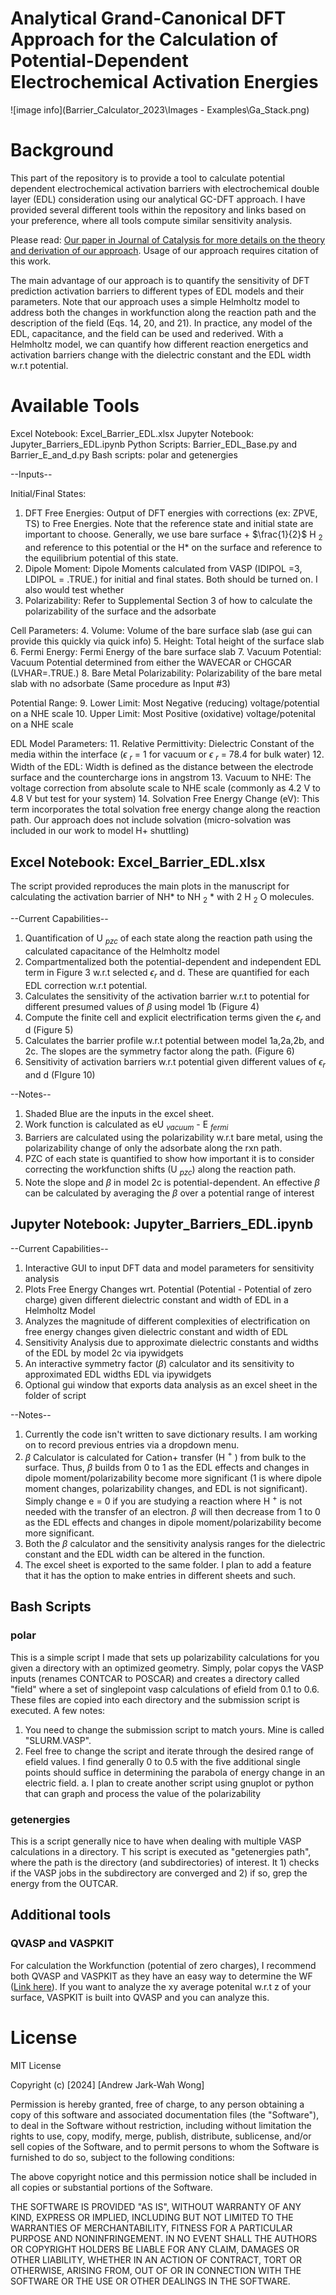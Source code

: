 # Analytical Grand-Canonical DFT Approach for the Calculation of Potential-Dependent Electrochemical Activation Energies
![image info](Barrier_Calculator_2023\Images - Examples\Ga_Stack.png)
# Background
This part of the repository is to provide a tool to calculate potential dependent electrochemical activation barriers with electrochemical double layer (EDL) consideration using our analytical GC-DFT approach. I have provided several different tools within the repository and links based on your preference, where all tools compute similar sensitivity analysis.

Please read: [Our paper in Journal of Catalysis for more details on the theory and derivation of our approach](https://www.sciencedirect.com/science/article/abs/pii/S0021951724000733). 
Usage of our approach requires citation of this work. 

The main advantage of our approach is to quantify the sensitivity of DFT prediction activation barriers to different types of EDL models and their parameters. Note that our approach uses a simple Helmholtz model to address both the changes in workfunction along the reaction path and the description of the field (Eqs. 14, 20, and 21). In practice, any model of the EDL, capacitance, and the field can be used and rederived. With a Helmholtz model, we can quantify how different reaction energetics and activation barriers change with the dielectric constant and the EDL width w.r.t potential.


# Available Tools 
Excel Notebook: Excel_Barrier_EDL.xlsx
Jupyter Notebook: Jupyter_Barriers_EDL.ipynb
Python Scripts: Barrier_EDL_Base.py and Barrier_E_and_d.py
Bash scripts: polar and getenergies

--Inputs--

Initial/Final States:
1. DFT Free Energies: Output of DFT energies with corrections (ex: ZPVE, TS) to Free Energies. Note that the reference state and initial state are important to choose. Generally, we use bare surface + $\frac{1}{2}$ H $_2$ and reference to this potential or the H* on the surface and reference to the equilibrium potential of this state. 
2. Dipole Moment: Dipole Moments calculated from VASP (IDIPOL =3, LDIPOL = .TRUE.) for initial and final states. Both should be turned on. I also would test whether
3. Polarizability: Refer to Supplemental Section 3 of how to calculate the polarizability of the surface and the adsorbate

Cell Parameters:
4. Volume: Volume of the bare surface slab (ase gui can provide this quickly via quick info)
5. Height: Total height of the surface slab
6. Fermi Energy: Fermi Energy of the bare surface slab
7. Vacuum Potential: Vacuum Potential determined from either the WAVECAR or CHGCAR (LVHAR=.TRUE.)
8. Bare Metal Polarizability: Polarizability of the bare metal slab with no adsorbate (Same procedure as Input #3)

Potential Range:
9. Lower Limit: Most Negative (reducing) voltage/potential on a NHE scale
10. Upper Limit: Most Positive (oxidative) voltage/potenital on a NHE scale

EDL Model Parameters:
11. Relative Permittivity: Dielectric Constant of the media within the interface ($\epsilon$ $_r$ = 1 for vacuum or $\epsilon$ $_r$ = 78.4 for bulk water)
12. Width of the EDL: Width is defined as the distance between the electrode surface and the countercharge ions in angstrom 
13. Vacuum to NHE: The voltage correction from absolute scale to NHE scale (commonly as 4.2 V to 4.8 V but test for your system)
14. Solvation Free Energy Change (eV): This term incorporates the total solvation free energy change along the reaction path. Our approach does not include solvation (micro-solvation was included in our work to model H+ shuttling)


## Excel Notebook: Excel_Barrier_EDL.xlsx
The script provided reproduces the main plots in the manuscript for calculating the activation barrier of NH* to NH $_2$ * with 2 H $_2$ O molecules. 

--Current Capabilities--
1. Quantification of U $_{pzc}$ of each state along the reaction path using the calculated capacitance of the Helmholtz model
2. Compartmentalized both the potential-dependent and independent EDL term in Figure 3 w.r.t selected $\epsilon_r$ and d. These are quantified for each EDL correction w.r.t potential. 
3. Calculates the sensitivity of the activation barrier w.r.t to potential for different presumed values of $\beta$ using model 1b (Figure 4)
4. Compute the finite cell and explicit electrification terms given the $\epsilon_r$ and d (Figure 5)
5. Calculates the barrier profile w.r.t potential between model 1a,2a,2b, and 2c. The slopes are the symmetry factor along the path. (Figure 6)
6. Sensitivity of activation barriers w.r.t potential given different values of $\epsilon_r$ and d (FIgure 10)


--Notes--
1. Shaded Blue are the inputs in the excel sheet. 
2. Work function is calculated as eU $_{vacuum}$ - E $_{fermi}$
3. Barriers are calculated using the polarizability w.r.t bare metal, using the polarizability change of only the adsorbate along the rxn path.
4. PZC of each state is quantified to show how important it is to consider correcting the workfunction shifts (U $_{pzc}$) along the reaction path.
5. Note the slope and $\beta$ in model 2c is potential-dependent. An effective $\beta$ can be calculated by averaging the $\beta$ over a potential range of interest


## Jupyter Notebook: Jupyter_Barriers_EDL.ipynb

--Current Capabilities--
1. Interactive GUI to input DFT data and model parameters for sensitivity analysis
2. Plots Free Energy Changes wrt. Potential (Potential - Potential of zero charge) given different dielectric constant and width of EDL in a Helmholtz Model
3. Analyzes the magnitude of different complexities of electrification on free energy changes given dielectric constant and width of EDL
4. Sensitivity Analysis due to approximate dielectric constants and widths of the EDL by model 2c via ipywidgets 
5. An interactive symmetry factor ($\beta$) calculator and its sensitivity to approximated EDL widths EDL via ipywidgets
6. Optional gui window that exports data analysis as an excel sheet in the folder of script 

--Notes--
1. Currently the code isn't written to save dictionary results. I am working on to record previous entries via a dropdown menu. 
2. $\beta$ Calculator is calculated for Cation+ transfer (H $^+$ ) from bulk to the surface. Thus, $\beta$ builds from 0 to 1 as the EDL effects and changes in dipole moment/polarizability become more significant (1 is where dipole moment changes, polarizability changes, and EDL is not significant). Simply change e = 0 if you are studying a reaction where H $^+$ is not needed with the transfer of an electron. $\beta$ will then decrease from 1 to 0 as the EDL effects and changes in dipole moment/polarizability become more significant. 
3. Both the $\beta$ calculator and the sensitivity analysis ranges for the dielectric constant and the EDL width can be altered in the function. 
4. The excel sheet is exported to the same folder. I plan to add a feature that it has the option to make entries in different sheets and such.


## Bash Scripts

### polar

This is a simple script I made that sets up polarizability calculations for you given a directory with an optimized geometry. Simply, polar copys the VASP inputs (renames CONTCAR to POSCAR) and creates a directory called "field" where a set of singlepoint vasp calculations of efield from 0.1 to 0.6. These files are copied into each directory and the submission script is executed.
A few notes:
1. You need to change the submission script to match yours. Mine is called "SLURM.VASP". 
2. Feel free to change the script and iterate through the desired range of efield values. I find generally 0 to 0.5 with the five additional single points should suffice in determining the parabola of energy change in an electric field.
    a. I plan to create another script using gnuplot or python that can graph and process the value of the polarizability

### getenergies

This is a script generally nice to have when dealing with multiple VASP calculations in a directory. T
his script is executed as "getenergies path", where the path is the directory (and subdirectories) of interest. It 1) checks if the VASP jobs in the subdirectory are converged and 2) if so, grep the energy from the OUTCAR. 

## Additional tools

### QVASP and VASPKIT
For calculation the Workfunction (potential of zero charges), I recommend both QVASP and VASPKIT as they have an easy way to determine the WF ([Link here](https://sourceforge.net/projects/qvasp/)). If you want to analyze the xy average potenital w.r.t z of your surface, VASPKIT is built into QVASP and you can analyze this. 


# License 
MIT License

Copyright (c) [2024] [Andrew Jark-Wah Wong]

Permission is hereby granted, free of charge, to any person obtaining a copy
of this software and associated documentation files (the "Software"), to deal
in the Software without restriction, including without limitation the rights
to use, copy, modify, merge, publish, distribute, sublicense, and/or sell
copies of the Software, and to permit persons to whom the Software is
furnished to do so, subject to the following conditions:

The above copyright notice and this permission notice shall be included in all
copies or substantial portions of the Software.

THE SOFTWARE IS PROVIDED "AS IS", WITHOUT WARRANTY OF ANY KIND, EXPRESS OR
IMPLIED, INCLUDING BUT NOT LIMITED TO THE WARRANTIES OF MERCHANTABILITY,
FITNESS FOR A PARTICULAR PURPOSE AND NONINFRINGEMENT. IN NO EVENT SHALL THE
AUTHORS OR COPYRIGHT HOLDERS BE LIABLE FOR ANY CLAIM, DAMAGES OR OTHER
LIABILITY, WHETHER IN AN ACTION OF CONTRACT, TORT OR OTHERWISE, ARISING FROM,
OUT OF OR IN CONNECTION WITH THE SOFTWARE OR THE USE OR OTHER DEALINGS IN THE
SOFTWARE.